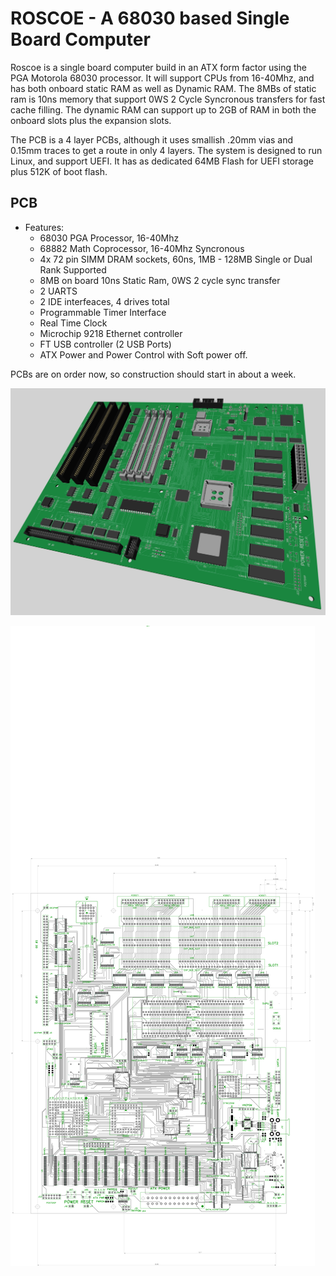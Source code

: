 # ROSCOE - A 68030 based Single Board Computer

Roscoe is a single board computer build in an ATX form factor using the PGA Motorola 68030 processor.  It will support CPUs from 16-40Mhz, and has both onboard static RAM as well as Dynamic RAM.  The 8MBs of static ram is 10ns memory that support 0WS 2 Cycle Syncronous transfers for fast cache filling.  The dynamic RAM can support up to 2GB of RAM in both the onboard slots plus the expansion slots.

The PCB is a 4 layer PCBs, although it uses smallish .20mm vias and 0.15mm traces to get a route in only 4 layers.  The system is designed to run Linux, and support UEFI.   It has as dedicated 64MB Flash for UEFI storage plus 512K of boot flash. 

## PCB 
- Features:
  + 68030 PGA Processor, 16-40Mhz
  + 68882 Math Coprocessor, 16-40Mhz Syncronous
  + 4x 72 pin SIMM DRAM sockets, 60ns, 1MB - 128MB Single or Dual Rank Supported
  + 8MB on board 10ns Static Ram, 0WS 2 cycle sync transfer
  + 2 UARTS
  + 2 IDE interfeaces, 4 drives total
  + Programmable Timer Interface
  + Real Time Clock
  + Microchip 9218 Ethernet controller
  + FT USB controller (2 USB Ports)
  + ATX Power and Power Control with Soft power off.


PCBs are on order now, so construction should start in about a week.

![](/images/3DPCB.png)

![](/images/MainBoardPCBRouted.png)